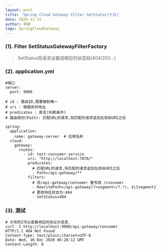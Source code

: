 ```yaml
---
layout: post
title: 'Spring Cloud Gateway Filter SetStatus(十五)'
date: 2020-12-15
author: 李新
tags: SpringCloudGateway
---
```


### (1). Filter SetStatusGatewayFilterFactory
>  SetStatus将请求设置成相应的状态码(404/200...)

### (2). application.yml
```
#端口
server:
  port: 9000

# id : 路由ID,需要做到唯一
# uri : 微服务的地址
# predicates : 断言(判断条件)
# 路由规则(Path): 匹配URL的请求,将匹配的请求追加在目标URI之后

spring:
  application:
    name: gateway-server  # 应用名称
  cloud:
    gateway:
      routes:
        - id: test-consumer-service
          uri: "http://localhost:7070/"
          predicates: 
            # 匹配URL的请求,将匹配的请求追加在目标URI之后
            - Path=/api-gateway/**
          filters:
            # 将/api-gateway/consumer 重写成 /consumer
            - RewritePath=/api-gateway(?<segment>/?.*), $\{segment}
            # 更改响应状态为:404
            - SetStatus=404
```
### (3). 测试
```
# 大写的I可以查看响应的协议头信息.
curl -I http://localhost:9000/api-gateway/consumer
HTTP/1.1 404 Not Found
Content-Type: text/plain;charset=UTF-8
Date: Wed, 16 Dec 2020 06:28:12 GMT
Content-Length: 0

```